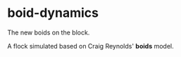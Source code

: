 # boid-dynamics
The new boids on the block.

A flock simulated based on Craig Reynolds' **boids** model.

